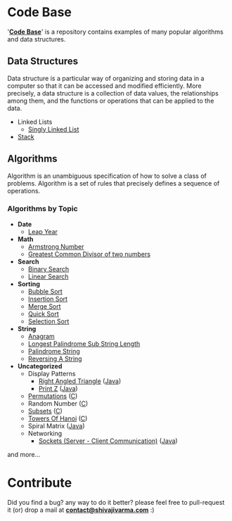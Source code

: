 Code Base
===========

'__[Code Base](http://shivajivarma.com/code-base)__' is a repository contains examples of many popular algorithms and data structures. 

## Data Structures

Data structure is a particular way of organizing and storing data in a computer so that it can be accessed and modified efficiently. More precisely, a data structure is a collection of data values, the relationships among them, and the functions or operations that can be applied to the data.

* Linked Lists
    * [Singly Linked List](http://shivajivarma.com/code-base/2018/05/27/singly-linked-list)
* [Stack](http://shivajivarma.com/code-base/2018/06/01/stack/)

## Algorithms

Algorithm is an unambiguous specification of how to solve a class of problems. Algorithm is a set of rules that precisely defines a sequence of operations.

### Algorithms by Topic

* **Date**
    * [Leap Year](http://shivajivarma.com/code-base/2017/07/08/leap-year/)
* **Math**
    * [Armstrong Number](http://shivajivarma.com/code-base/2014/12/28/armstrong-number/)
    * [Greatest Common Divisor of two numbers](http://shivajivarma.com/code-base/2015/01/03/greatest-common-divisor/)
* **Search**
    * [Binary Search](http://shivajivarma.com/code-base/2015/01/05/binary-search/)
    * [Linear Search](http://shivajivarma.com/code-base/2015/01/05/linear-search/)
* **Sorting**
    * [Bubble Sort](http://shivajivarma.com/code-base/2014/12/28/bubble-sort/)
    * [Insertion Sort](http://shivajivarma.com/code-base/2014/12/28/insertion-sort/)
    * [Merge Sort](http://shivajivarma.com/code-base/2015/01/02/merge-sort/)
    * [Quick Sort](http://shivajivarma.com/code-base/2015/01/02/quick-sort/)
    * [Selection Sort](http://shivajivarma.com/code-base/2015/01/02/selection-sort/)
* **String**
	* [Anagram](http://shivajivarma.com/code-base/2014/12/28/anagram/)
    * [Longest Palindrome Sub String Length](http://shivajivarma.com/code-base/2014/12/30/longest-palindrome-substring-length/)
    * [Palindrome String](http://shivajivarma.com/code-base/2018/05/27/palindrome)
    * [Reversing A String](http://shivajivarma.com/code-base/2018/05/27/reversing-a-string)
* **Uncategorized**
	* Display Patterns
		* [Right Angled Triangle](http://shivajivarma.com/code-base/2017/10/23/display-patterns) ([Java](https://github.com/shivajivarma/codebase-java/blob/master/src/main/java/com/shivajivarma/codebase/display_patterns/DisplayPattern.java))
		* [Print Z](http://shivajivarma.com/code-base/2017/10/23/display-patterns) ([Java](https://github.com/shivajivarma/codebase-java/blob/master/src/main/java/com/shivajivarma/codebase/display_patterns/DisplayPattern.java))
	* [Permutations](http://shivajivarma.com/code-base/2017/10/22/permutations/) ([C](https://github.com/shivajivarma/codebase-c/blob/master/src/permutations/permutations.c))
	* Random Number ([C](https://github.com/shivajivarma/codebase-c/blob/master/src/random-number/random-number.c))
	* [Subsets](https://shivajivarma.com/code-base/2018/05/10/subsets/) ([C](https://github.com/shivajivarma/codebase-c/blob/master/src/subsets/subsets.c))
	* [Towers Of Hanoi](http://shivajivarma.com/code-base/2017/10/23/towers-of-hanoi/) ([C](https://github.com/shivajivarma/codebase-c/blob/master/src/towers-of-hanoi/towers-of-hanoi.c))
	* Spiral Matrix ([Java](https://github.com/shivajivarma/codebase-java/blob/master/src/main/java/com/shivajivarma/codebase/spiral_matrix/SpiralMatrix.java))
	* Networking
		* [Sockets (Server - Client Communication)](http://shivajivarma.com/code-base/2017/10/23/sockets-server-client-communication/) ([Java](https://github.com/shivajivarma/codebase-java/tree/master/src/main/java/com/shivajivarma/codebase/network/sockets))

and more...

Contribute
==========
Did you find a bug? any way to do it better? please feel free to pull-request it (or) drop a mail at **contact@shivajivarma.com** :)
